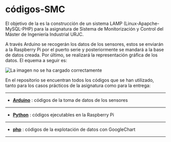 # códigos-SMC
El objetivo de la es la construcción de un sistema LAMP (Linux-Apapche-MySQL-PHP) para la asignatura de Sistema de Monitorización y Control del Máster de Ingeniería Industrial URJC.

A través Arduino se recogerán los datos de los sensores, estos se enviarán a la Raspberry Pi por el puerto serie y posteriormente se mandará a la base de datos creada. Por último, se realizará la representación gráfica de los datos. El equema a seguir es:

![La imagen no se ha cargado correctamente](https://github.com/sanchezco/codigos-SMC/blob/master/Img/esquema.png)

En el repositorio se encuentran todos los códigos que se han utilizado, tanto para los casos prácticos de la asignatura como para 
la entrega:

---
- [**Arduino**](https://github.com/sanchezco/codigos-SMC/tree/master/1%20-%20Arduino) : códigos de la toma de datos de los sensores
---
- [**Python**](https://github.com/sanchezco/codigos-SMC/tree/master/2%20-%20Raspberry) : códigos ejecutables en la Raspberry Pi
---
- [**php**](https://github.com/sanchezco/codigos-SMC/tree/master/4%20-%20php) : códigos de la explotación de datos con GoogleChart
---
